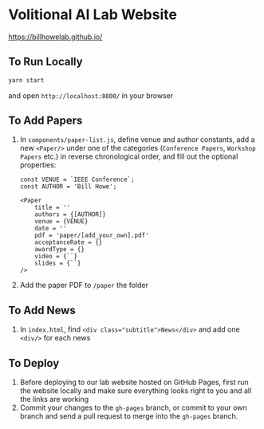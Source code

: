 # Volitional AI Lab Website
https://billhowelab.github.io/



## To Run Locally
```bash
yarn start
```
and open `http://localhost:8000/` in your browser



## To Add Papers
1. In `components/paper-list.js`, define venue and author constants, add a new `<Paper/>` under one of the categories (`Conference Papers`, `Workshop Papers` etc.) in reverse chronological order, and fill out the optional properties:
    ```
    const VENUE = `IEEE Conference`;
    const AUTHOR = 'Bill Howe';

    <Paper
        title = ''
        authors = {[AUTHOR]}
        venue = {VENUE}
        date = ''
        pdf = 'paper/[add_your_own].pdf'
        acceptanceRate = {}
        awardType = {}
        video = {``}
        slides = {``}
    />
    ```
2. Add the paper PDF to `/paper` the folder



## To Add News
1. In `index.html`, find `<div class="subtitle">News</div>` and add one `<div/>` for each news



## To Deploy
1. Before deploying to our lab website hosted on GitHub Pages, first run the website locally and make sure everything looks right to you and all the links are working
2. Commit your changes to the `gh-pages` branch, or commit to your own branch and send a pull request to merge into the `gh-pages` branch.
